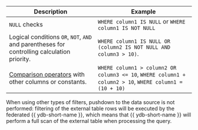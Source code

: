 |Description|Example|
|---|---|
|`NULL` checks|`WHERE column1 IS NULL` or `WHERE column1 IS NOT NULL`|
|Logical conditions `OR`, `NOT`, `AND` and parentheses for controlling calculation priority. |`WHERE column1 IS NULL OR (column2 IS NOT NULL AND column3 > 10)`.|
|[Comparison operators](../../../yql/reference/syntax/expressions.md#comparison-operators) with other columns or constants. |`WHERE column1 > column2 OR column3 <= 10`, `WHERE column1 + column2 > 10`, `WHERE column1 = (10 + 10)`|

When using other types of filters, pushdown to the data source is not performed: filtering of the external table rows will be executed by the federated {{ ydb-short-name }}, which means that {{ ydb-short-name }} will perform a full scan of the external table when processing the query.